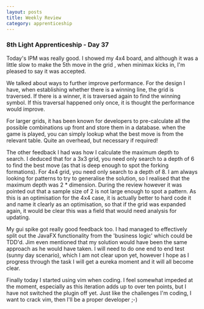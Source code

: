 ```yaml
---
layout: posts
title: Weekly Review
category: apprenticeship
---
```

### 8th Light Apprenticeship - Day 37

Today's IPM was really good. I showed my 4x4 board, and although it was a little slow to make the 5th move in the grid , when minimax kicks in, I'm pleased to say it was accepted. 

<!--break--> 

We talked about ways to further improve performance. For the design I have, when establishing whether there is a winning line, the grid is traversed. If there is a winner, it is traversed again to find the winning symbol. If this traversal happened only once, it is thought the performance would improve.

For larger grids, it has been known for developers to pre-calculate all the possible combinations up front and store them in a database. when the game is played, you can simply lookup what the best move is from the relevant table. Quite an overhead, but necessary if required!

The other feedback I had was how I calculate the maximum depth to search. I deduced that for a 3x3 grid, you need only search to a depth of 6 to find the best move (as that is deep enough to spot the forking formations). For 4x4 grid, you need only search to a depth of 8. I am always looking for patterns to try to generalise the solution, so I realised that the maximum depth was 2 * dimension. During the review however it was pointed out that a sample size of 2 is not large enough to spot a pattern. As this is an optimisation for the 4x4 case, it is actually better to hard code it and name it clearly as an optimisation, so that if the grid was expanded again, it would be clear this was a field that would need analysis for updating.

My gui spike got really good feedback too. I had managed to effectively split out the JavaFX functionality from the 'business logic' which could be TDD'd. Jim even mentioned that my solution would have been the same approach as he would have taken. I will need to do one end to end test (sunny day scenario), which I am not clear upon yet, however I hope as I progress through the task I will get a eureka moment and it will all become clear.

Finally today I started using vim when coding. I feel somewhat impeded at the moment, especially as this iteration adds up to over ten points, but I have not switched the plugin off yet. Just like the challenges I'm coding, I want to crack vim, then I'll be a proper developer ;-)